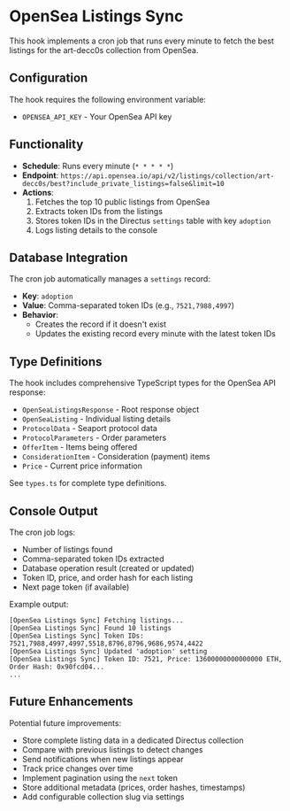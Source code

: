 # OpenSea Listings Sync

This hook implements a cron job that runs every minute to fetch the best listings for the art-decc0s collection from OpenSea.

## Configuration

The hook requires the following environment variable:
- `OPENSEA_API_KEY` - Your OpenSea API key

## Functionality

- **Schedule**: Runs every minute (`* * * * *`)
- **Endpoint**: `https://api.opensea.io/api/v2/listings/collection/art-decc0s/best?include_private_listings=false&limit=10`
- **Actions**: 
  1. Fetches the top 10 public listings from OpenSea
  2. Extracts token IDs from the listings
  3. Stores token IDs in the Directus `settings` table with key `adoption`
  4. Logs listing details to the console

## Database Integration

The cron job automatically manages a `settings` record:
- **Key**: `adoption`
- **Value**: Comma-separated token IDs (e.g., `7521,7988,4997`)
- **Behavior**: 
  - Creates the record if it doesn't exist
  - Updates the existing record every minute with the latest token IDs

## Type Definitions

The hook includes comprehensive TypeScript types for the OpenSea API response:

- `OpenSeaListingsResponse` - Root response object
- `OpenSeaListing` - Individual listing details
- `ProtocolData` - Seaport protocol data
- `ProtocolParameters` - Order parameters
- `OfferItem` - Items being offered
- `ConsiderationItem` - Consideration (payment) items
- `Price` - Current price information

See `types.ts` for complete type definitions.

## Console Output

The cron job logs:
- Number of listings found
- Comma-separated token IDs extracted
- Database operation result (created or updated)
- Token ID, price, and order hash for each listing
- Next page token (if available)

Example output:
```
[OpenSea Listings Sync] Fetching listings...
[OpenSea Listings Sync] Found 10 listings
[OpenSea Listings Sync] Token IDs: 7521,7988,4997,4997,5518,8796,8796,9686,9574,4422
[OpenSea Listings Sync] Updated 'adoption' setting
[OpenSea Listings Sync] Token ID: 7521, Price: 13600000000000000 ETH, Order Hash: 0x90fcd04...
...
```

## Future Enhancements

Potential future improvements:
- Store complete listing data in a dedicated Directus collection
- Compare with previous listings to detect changes
- Send notifications when new listings appear
- Track price changes over time
- Implement pagination using the `next` token
- Store additional metadata (prices, order hashes, timestamps)
- Add configurable collection slug via settings

